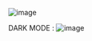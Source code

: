 ![image](https://github.com/AbdelilahElgallati/MyInvoice/assets/99350672/11ec8ea8-f67a-43e8-9954-ac309f6c7e0a)

DARK MODE : 
![image](https://github.com/AbdelilahElgallati/MyInvoice/assets/99350672/fce521a6-7651-41ad-b2e8-237ce62526d4)













